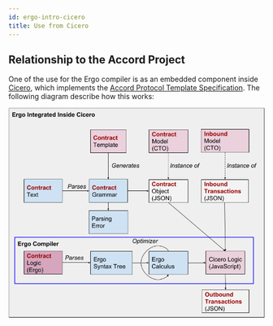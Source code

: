 ```yaml
---
id: ergo-intro-cicero
title: Use from Cicero
---
```


## Relationship to the Accord Project

One of the use for the Ergo compiler is as an embedded component
inside [Cicero](https://github.com/accordproject/cicero), which
implements the [Accord Protocol Template
Specification](https://docs.google.com/document/d/1TxqtWgT4OcGozWAJpIC-bwrj4AOWoPXmEAoOcfMuRCM).
The following diagram describe how this works:

![Ergo Cicero](./assets/ergoincicero.png)

